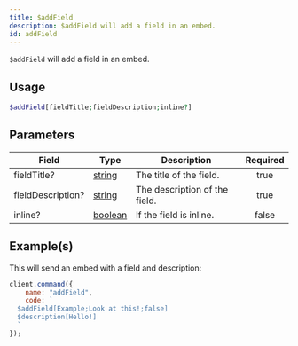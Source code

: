 ```yaml
---
title: $addField
description: $addField will add a field in an embed.
id: addField
---
```


`$addField` will add a field in an embed.

## Usage

```php
$addField[fieldTitle;fieldDescription;inline?]
```

## Parameters

| Field             | Type                                                                                                | Description                   | Required |
| ----------------- | --------------------------------------------------------------------------------------------------- | ----------------------------- | :------: |
| fieldTitle?       | [string](https://developer.mozilla.org/en-US/docs/Web/JavaScript/Reference/Global_Objects/String)   | The title of the field.       |   true   |
| fieldDescription? | [string](https://developer.mozilla.org/en-US/docs/Web/JavaScript/Reference/Global_Objects/String)   | The description of the field. |   true   |
| inline?           | [boolean](https://developer.mozilla.org/en-US/docs/Web/JavaScript/Reference/Global_Objects/Boolean) | If the field is inline.       |  false   |

## Example(s)

This will send an embed with a field and description:

```javascript
client.command({
    name: "addField",
    code: `
  $addField[Example;Look at this!;false]
  $description[Hello!]
  `
});
```
